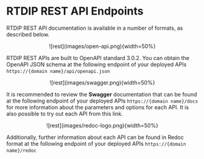 # RTDIP REST API Endpoints

RTDIP REST API documentation is available in a number of formats, as described below. 

<center> ![rest](images/open-api.png){width=50%} </center>

RTDIP REST APIs are built to OpenAPI standard 3.0.2. You can obtain the OpenAPI JSON schema at the following endpoint of your deployed APIs `https://{domain name}/api/openapi.json`

<center> ![rest](images/swagger.png){width=50%} </center>

It is recommended to review the **Swagger** documentation that can be found at the following endpoint of your deployed APIs `https://{domain name}/docs` for more information about the parameters and options for each API. It is also possible to try out each API from this link.

<center> ![rest](images/redoc-logo.png){width=50%} </center>

Additionally, further information about each API can be found in Redoc format at  the following endpoint of your deployed APIs `https://{domain name}/redoc`